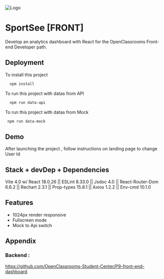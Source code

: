
![Logo](https://i.ibb.co/L6vCZmB/logo.png) 


# SportSee [FRONT]

 Develop an analytics dashboard with React for the OpenClassrooms Front-end Developer path.




## Deployment

To install this project 

```bash
  npm install
```
To run this project with datas from API

```bash
  npm run data-api
```
To run this project with datas from Mock 

```bash
 npm run data-mock
```






## Demo

 After launching the project , follow instructions on landing page to change User Id 




## Stack + devDep + Dependencies

Vite 4.0 w/ React 18.0.26 ||
ESLint 8.33.0 ||
Jsdoc 4.0 ||
React-Router-Dom 6.6.2 ||
Rechart 2.3.1 ||
Prop-types 15.8.1 ||
Axios 1.2.2 ||
Env-cmd 10.1.0 



## Features

- 1024px render responsive
- Fullscreen mode
- Mock to Api switch 


## Appendix

### Backend : 
https://github.com/OpenClassrooms-Student-Center/P9-front-end-dashboard











